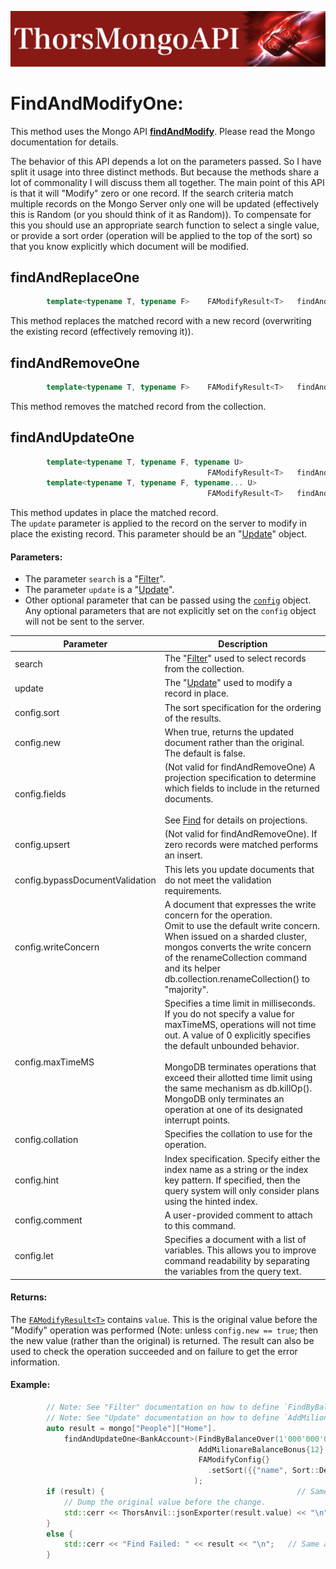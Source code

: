 ![ThorsMongo](../img/thorsmongoapi.jpg)

# FindAndModifyOne:

This method uses the Mongo API [**findAndModify**](https://www.mongodb.com/docs/manual/reference/command/findAndModify/). Please read the Mongo documentation for details.

The behavior of this API depends a lot on the parameters passed. So I have split it usage into three distinct methods. But because the methods share a lot of commonality I will discuss them all together. The main point of this API is that it will "Modify" zero or one record. If the search criteria match multiple records on the Mongo Server only one will be updated (effectively this is Random (or you should think of it as Random)). To compensate for this you should use an appropriate search function to select a single value, or provide a sort order (operation will be applied to the top of the sort) so that you know explicitly which document will be modified.

## findAndReplaceOne

```C++
        template<typename T, typename F>    FAModifyResult<T>   findAndReplaceOne(F const& search, T const& replace, FAModifyConfig const& config = FAModifyConfig{});
```

This method replaces the matched record with a new record (overwriting the existing record (effectively removing it)).

## findAndRemoveOne

```C++
        template<typename T, typename F>    FAModifyResult<T>   findAndRemoveOne(F const& search, FARemoveConfig const& config = FARemoveConfig{});
```

This method removes the matched record from the collection.

## findAndUpdateOne

```C++
        template<typename T, typename F, typename U>
                                            FAModifyResult<T>   findAndUpdateOne(F const& search, U const& update, FAModifyConfig const& config = FAModifyConfig{});
        template<typename T, typename F, typename... U>
                                            FAModifyResult<T>   findAndUpdateOne(F const& search, std::tuple<U const&...> update, FAModifyConfig const& config = FAModifyConfig{});
```

This method updates in place the matched record.  
The `update` parameter is applied to the record on the server to modify in place the existing record. This parameter should be an "[Update](Update.md)" object.


#### Parameters:
* The parameter `search` is a "[Filter](Filter.md)".
* The parameter `update` is a "[Update](Update.md)".
* Other optional parameter that can be passed using the [`config`](../src/ThorsMongo/ThorsMongoFindAndModify.h#L13-L46) object. Any optional parameters that are not explicitly set on the `config` object will not be sent to the server.


| Parameter | Description |
| --------- | ----------- |
| search | The "[Filter](Filter.md)" used to select records from the collection. |
| update | The "[Update](Update.md)" used to modify a record in place. |
| config.sort | The sort specification for the ordering of the results. |
| config.new  | When true, returns the updated document rather than the original. The default is false. |
| config.fields | (Not valid for findAndRemoveOne) A projection specification to determine which fields to include in the returned documents.<br><br>See [Find](Find.md) for details on projections. |
| config.upsert | (Not valid for findAndRemoveOne). If zero records were matched performs an insert. |
| config.bypassDocumentValidation | This lets you update documents that do not meet the validation requirements. |
| config.writeConcern | A document that expresses the write concern for the operation.<br>Omit to use the default write concern.<br>When issued on a sharded cluster, mongos converts the write concern of the renameCollection command and its helper db.collection.renameCollection() to "majority". |
| config.maxTimeMS | Specifies a time limit in milliseconds. If you do not specify a value for maxTimeMS, operations will not time out. A value of 0 explicitly specifies the default unbounded behavior.<br><br>MongoDB terminates operations that exceed their allotted time limit using the same mechanism as db.killOp(). MongoDB only terminates an operation at one of its designated interrupt points. |
| config.collation | Specifies the collation to use for the operation. |
| config.hint | Index specification. Specify either the index name as a string or the index key pattern. If specified, then the query system will only consider plans using the hinted index. |
| config.comment | A user-provided comment to attach to this command. |
| config.let | Specifies a document with a list of variables. This allows you to improve command readability by separating the variables from the query text. |

#### Returns:

The [`FAModifyResult<T>`](../src/ThorsMongo/ThorsMongoFindAndModify.h#L89-L94) contains `value`. This is the original value before the "Modify" operation was performed (Note: unless `config.new == true`; then the new value (rather than the original) is returned. The result can also be used to check the operation succeeded and on failure to get the error information.

#### Example:

```C++
        // Note: See "Filter" documentation on how to define `FindByBalanceOver`
        // Note: See "Update" documentation on how to define `AddMilionareBalanceBonus`
        auto result = mongo["People"]["Home"].
            findAndUpdateOne<BankAccount>(FindByBalanceOver(1'000'000'00),
                                          AddMilionareBalanceBonus{12}
                                          FAModifyConfig{}
                                            .setSort({{"name", Sort::Decending}})
                                         );
        if (result) {                                           // Same as !result.isOk()
            // Dump the original value before the change.
            std::cerr << ThorsAnvil::jsonExporter(result.value) << "\n"
        }
        else {
            std::cerr << "Find Failed: " << result << "\n";   // Same as result.getHRErrorMessage()
        }
```


